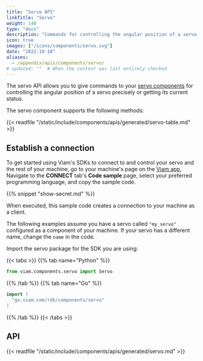 ```yaml
---
title: "Servo API"
linkTitle: "Servo"
weight: 140
type: "docs"
description: "Commands for controlling the angular position of a servo precisely or getting its current status."
icon: true
images: ["/icons/components/servo.svg"]
date: "2022-10-10"
aliases:
  - /appendix/apis/components/servo/
# updated: ""  # When the content was last entirely checked
---
```


The servo API allows you to give commands to your [servo components](/operate/reference/components/servo/) for controlling the angular position of a servo precisely or getting its current status.

The servo component supports the following methods:

{{< readfile "/static/include/components/apis/generated/servo-table.md" >}}

## Establish a connection

To get started using Viam's SDKs to connect to and control your servo and the rest of your machine, go to your machine's page on the [Viam app](https://app.viam.com),
Navigate to the **CONNECT** tab's **Code sample** page, select your preferred programming language, and copy the sample code.

{{% snippet "show-secret.md" %}}

When executed, this sample code creates a connection to your machine as a client.

The following examples assume you have a servo called `"my_servo"` configured as a component of your machine.
If your servo has a different name, change the `name` in the code.

Import the servo package for the SDK you are using:

{{< tabs >}}
{{% tab name="Python" %}}

```python
from viam.components.servo import Servo
```

{{% /tab %}}
{{% tab name="Go" %}}

```go
import (
  "go.viam.com/rdk/components/servo"
)
```

{{% /tab %}}
{{< /tabs >}}

## API

{{< readfile "/static/include/components/apis/generated/servo.md" >}}
